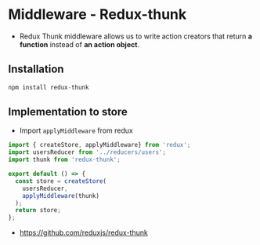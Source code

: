 # Middleware - Redux-thunk

- Redux Thunk middleware allows us to write action creators that return **a function** instead of **an action object**.

## Installation
```js
npm install redux-thunk
```

## Implementation to store
- Import `applyMiddleware` from redux

```js
import { createStore, applyMiddleware} from 'redux';
import usersReducer from '../reducers/users';
import thunk from 'redux-thunk';

export default () => {
  const store = createStore(
    usersReducer,
    applyMiddleware(thunk)
  );
  return store;
};
```

- https://github.com/reduxjs/redux-thunk
